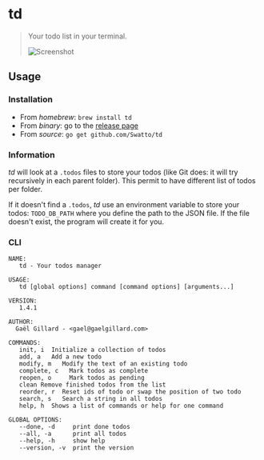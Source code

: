 # td

> Your todo list in your terminal.
>
> ![Screenshot](screenshot.png)

## Usage

### Installation

- From *homebrew*: `brew install td`
- From *binary*: go to the [release page](https://github.com/Swatto/td/releases)
- From *source*: `go get github.com/Swatto/td`

### Information

*td* will look at a `.todos` files to store your todos (like Git does: it will try recursively in each parent folder). This permit to have different list of todos per folder.

If it doesn't find a `.todos`, *td* use an environment variable to store your todos: `TODO_DB_PATH` where you define the path to the JSON file. If the file doesn't exist, the program will create it for you.

### CLI

```
NAME:
   td - Your todos manager

USAGE:
   td [global options] command [command options] [arguments...]

VERSION:
   1.4.1

AUTHOR:
  Gaël Gillard - <gael@gaelgillard.com>

COMMANDS:
   init, i  Initialize a collection of todos
   add, a   Add a new todo
   modify, m   Modify the text of an existing todo
   complete, c   Mark todos as complete
   reopen, o     Mark todos as pending
   clean Remove finished todos from the list
   reorder, r  Reset ids of todo or swap the position of two todo
   search, s   Search a string in all todos
   help, h  Shows a list of commands or help for one command

GLOBAL OPTIONS:
   --done, -d     print done todos
   --all, -a      print all todos
   --help, -h     show help
   --version, -v  print the version
```
